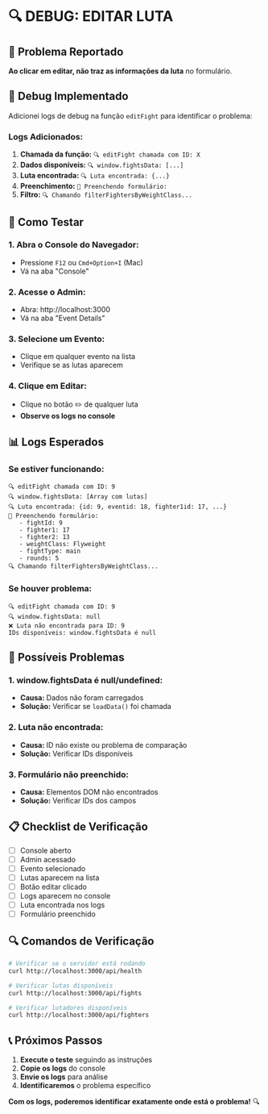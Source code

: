 # 🔍 DEBUG: EDITAR LUTA

## 🎯 Problema Reportado

**Ao clicar em editar, não traz as informações da luta** no formulário.

## 🔧 Debug Implementado

Adicionei logs de debug na função `editFight` para identificar o problema:

### **Logs Adicionados:**

1. **Chamada da função:** `🔍 editFight chamada com ID: X`
2. **Dados disponíveis:** `🔍 window.fightsData: [...]`
3. **Luta encontrada:** `🔍 Luta encontrada: {...}`
4. **Preenchimento:** `📝 Preenchendo formulário:`
5. **Filtro:** `🔍 Chamando filterFightersByWeightClass...`

## 🚀 Como Testar

### **1. Abra o Console do Navegador:**
- Pressione `F12` ou `Cmd+Option+I` (Mac)
- Vá na aba "Console"

### **2. Acesse o Admin:**
- Abra: http://localhost:3000
- Vá na aba "Event Details"

### **3. Selecione um Evento:**
- Clique em qualquer evento na lista
- Verifique se as lutas aparecem

### **4. Clique em Editar:**
- Clique no botão ✏️ de qualquer luta
- **Observe os logs no console**

## 📊 Logs Esperados

### **Se estiver funcionando:**
```
🔍 editFight chamada com ID: 9
🔍 window.fightsData: [Array com lutas]
🔍 Luta encontrada: {id: 9, eventid: 18, fighter1id: 17, ...}
📝 Preenchendo formulário:
   - fightId: 9
   - fighter1: 17
   - fighter2: 13
   - weightClass: Flyweight
   - fightType: main
   - rounds: 5
🔍 Chamando filterFightersByWeightClass...
```

### **Se houver problema:**
```
🔍 editFight chamada com ID: 9
🔍 window.fightsData: null
❌ Luta não encontrada para ID: 9
IDs disponíveis: window.fightsData é null
```

## 🎯 Possíveis Problemas

### **1. window.fightsData é null/undefined:**
- **Causa:** Dados não foram carregados
- **Solução:** Verificar se `loadData()` foi chamada

### **2. Luta não encontrada:**
- **Causa:** ID não existe ou problema de comparação
- **Solução:** Verificar IDs disponíveis

### **3. Formulário não preenchido:**
- **Causa:** Elementos DOM não encontrados
- **Solução:** Verificar IDs dos campos

## 📋 Checklist de Verificação

- [ ] Console aberto
- [ ] Admin acessado
- [ ] Evento selecionado
- [ ] Lutas aparecem na lista
- [ ] Botão editar clicado
- [ ] Logs aparecem no console
- [ ] Luta encontrada nos logs
- [ ] Formulário preenchido

## 🔍 Comandos de Verificação

```bash
# Verificar se o servidor está rodando
curl http://localhost:3000/api/health

# Verificar lutas disponíveis
curl http://localhost:3000/api/fights

# Verificar lutadores disponíveis
curl http://localhost:3000/api/fighters
```

## 📞 Próximos Passos

1. **Execute o teste** seguindo as instruções
2. **Copie os logs** do console
3. **Envie os logs** para análise
4. **Identificaremos** o problema específico

**Com os logs, poderemos identificar exatamente onde está o problema!** 🔍 